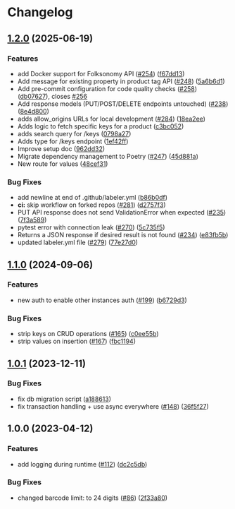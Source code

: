 # Changelog

## [1.2.0](https://github.com/openfoodfacts/folksonomy_api/compare/v1.1.0...v1.2.0) (2025-06-19)


### Features

* add Docker support for Folksonomy API ([#254](https://github.com/openfoodfacts/folksonomy_api/issues/254)) ([f67dd13](https://github.com/openfoodfacts/folksonomy_api/commit/f67dd13aeabdb86b900dd0fbab38651421027bb8))
* Add message for existing property in product tag API ([#248](https://github.com/openfoodfacts/folksonomy_api/issues/248)) ([5a6b6d1](https://github.com/openfoodfacts/folksonomy_api/commit/5a6b6d1ff5ccd4bb53d4a36d344f9986926b8fd3))
* Add pre-commit configuration for code quality checks ([#258](https://github.com/openfoodfacts/folksonomy_api/issues/258)) ([db07627](https://github.com/openfoodfacts/folksonomy_api/commit/db07627996bfc81ddbf93cf61e111be02fa64c53)), closes [#256](https://github.com/openfoodfacts/folksonomy_api/issues/256)
* Add response models (PUT/POST/DELETE endpoints untouched) ([#238](https://github.com/openfoodfacts/folksonomy_api/issues/238)) ([8e4d800](https://github.com/openfoodfacts/folksonomy_api/commit/8e4d800ea89fff575de226e7d0821f4d95e4f523))
* adds allow_origins URLs for local development ([#284](https://github.com/openfoodfacts/folksonomy_api/issues/284)) ([18ea2ee](https://github.com/openfoodfacts/folksonomy_api/commit/18ea2ee221bc415f7306b81d86b2df039ff59f6b))
* Adds logic to fetch specific keys for a product ([c3bc052](https://github.com/openfoodfacts/folksonomy_api/commit/c3bc05261cbd57c2fbdf5e5267f3082d49c6d5da))
* adds search query for /keys ([0798a27](https://github.com/openfoodfacts/folksonomy_api/commit/0798a27b78341148d12b8472a1e8c525f313d699))
* Adds type for /keys endpoint ([1ef42ff](https://github.com/openfoodfacts/folksonomy_api/commit/1ef42ffdd275b1d8e743fd93ddf641ab4e2209e5))
* Improve setup doc ([962dd32](https://github.com/openfoodfacts/folksonomy_api/commit/962dd326fd4cfb1348406383e6678c457543dbc7))
* Migrate dependency management to Poetry ([#247](https://github.com/openfoodfacts/folksonomy_api/issues/247)) ([45d881a](https://github.com/openfoodfacts/folksonomy_api/commit/45d881af3a6692412d9708ce5d644c6da658cf11))
* New route for values ([48cef31](https://github.com/openfoodfacts/folksonomy_api/commit/48cef3148c0e1d7ec22dedec4dce7860916583a4))


### Bug Fixes

* add newline at end of .github/labeler.yml ([b86b0df](https://github.com/openfoodfacts/folksonomy_api/commit/b86b0dfeb09843932435251eb39d40128892b37c))
* **ci:** skip workflow on forked repos ([#281](https://github.com/openfoodfacts/folksonomy_api/issues/281)) ([d2757f3](https://github.com/openfoodfacts/folksonomy_api/commit/d2757f352d3525fe963d4b7d10e72421b7318240))
* PUT API response does not send ValidationError when expected ([#235](https://github.com/openfoodfacts/folksonomy_api/issues/235)) ([7f3a589](https://github.com/openfoodfacts/folksonomy_api/commit/7f3a5891c73b9508d5b1dcfe0735b61cd20ad5ba))
* pytest error with connection leak ([#270](https://github.com/openfoodfacts/folksonomy_api/issues/270)) ([5c735f5](https://github.com/openfoodfacts/folksonomy_api/commit/5c735f550f3732571a8e5dd92b068db311b5346f))
* Returns a JSON response if desired result is not found ([#234](https://github.com/openfoodfacts/folksonomy_api/issues/234)) ([e83fb5b](https://github.com/openfoodfacts/folksonomy_api/commit/e83fb5bb5da06bc7766d4624b3b49ee63cb39ca6))
* updated labeler.yml file ([#279](https://github.com/openfoodfacts/folksonomy_api/issues/279)) ([77e27d0](https://github.com/openfoodfacts/folksonomy_api/commit/77e27d0edc750b417e525f29986c5cfd36e8b079))

## [1.1.0](https://github.com/openfoodfacts/folksonomy_api/compare/v1.0.1...v1.1.0) (2024-09-06)


### Features

* new auth to enable other instances auth ([#199](https://github.com/openfoodfacts/folksonomy_api/issues/199)) ([b6729d3](https://github.com/openfoodfacts/folksonomy_api/commit/b6729d3984e82005f6d3a04d96466c8a1f1959e3))


### Bug Fixes

* strip keys on CRUD operations ([#165](https://github.com/openfoodfacts/folksonomy_api/issues/165)) ([c0ee55b](https://github.com/openfoodfacts/folksonomy_api/commit/c0ee55b5a2d6527732dc8c0af09a5d86492fa923))
* strip values on insertion ([#167](https://github.com/openfoodfacts/folksonomy_api/issues/167)) ([fbc1194](https://github.com/openfoodfacts/folksonomy_api/commit/fbc1194699d3e38fa58dd69bec4d0eae76921dad))

## [1.0.1](https://github.com/openfoodfacts/folksonomy_api/compare/v1.0.0...v1.0.1) (2023-12-11)


### Bug Fixes

* fix db migration script ([a188613](https://github.com/openfoodfacts/folksonomy_api/commit/a1886131973f088bd3667baa4a4aa9978d6bd167))
* fix transaction handling + use async everywhere ([#148](https://github.com/openfoodfacts/folksonomy_api/issues/148)) ([36f5f27](https://github.com/openfoodfacts/folksonomy_api/commit/36f5f27c17d87de65560dcff077599e79cbecbaf))

## 1.0.0 (2023-04-12)


### Features

* add logging during runtime ([#112](https://github.com/openfoodfacts/folksonomy_api/issues/112)) ([dc2c5db](https://github.com/openfoodfacts/folksonomy_api/commit/dc2c5dbb3e6b31fa033285faf02e2e42f75d8e14))


### Bug Fixes

* changed barcode limit: to 24 digits ([#86](https://github.com/openfoodfacts/folksonomy_api/issues/86)) ([2f33a80](https://github.com/openfoodfacts/folksonomy_api/commit/2f33a80b627d2bd01811d2649e6c54b0b4451a62))
